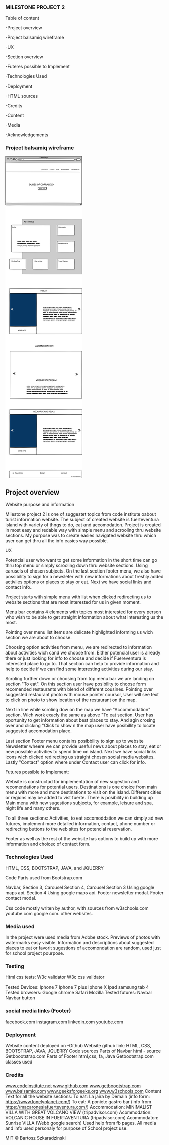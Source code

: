 ### MILESTONE PROJECT 2

Table of content

-Project overview

-Project balsamiq wireframe

-UX

-Section overview

-Futeres possible to Implement

-Technologies Used

-Deployment

-HTML sources

-Credits

-Content

-Media

-Acknowledgements

### Project balsamiq wireframe

![Balsamic wireframe](images/mp2-balsamiq-wireframe.png "BALSAMIQ WIREFRAME MILESTONE PROJECT 2")


## Project overview


Website purpose and information

Milestone project 2 is one of suggestet topics from code institute oabout turist information website.
The subject of created website is fuerteventura island with variety of 
thngs to do, eat and accomodation. 
Project is created in most easy and redable way with simple menu and scrooling thru website sections. My purpose was to create easies navigated website thru which user can get thru all the info easies way possible.


UX

Potencial user who want to get some information in the short time can go thru top menu or simply scrooling down thru website sections. Using carusels of chosen subjects. On the last section footer menu, we also have possibility to sign for a newsleter with new informations about freshly added activiies options or places to stay or eat. Next we have social links and contact info..

Project starts with simple menu  with list when clicked redirecting us to website sections that are most interested for us in given moment.

Menu bar contains 4 elements with topics most interested for every person who wish to be able to get straight information about what interesting us the most. 

Pointing over menu list items are delicate highlighted informing us wich section we are about to choose.

Choosing option activities from menu,  we are redirected to information about activities wich cand we choose from. Either potencial user is already there or just looking for info to choose and decide if Fuereventura is interested place to go to. That section can help to provide information and help to decide if we can find some interesting activities during our stay. 

Scroling further down or choosing from top menu bar we are landing on section "To eat". On this section user have posibility to choose form recomended restaurants with blend of different cousines. Pointing over suggested restaurant photo with mouse pointer coursor, User will see text to click on photo to show location of the restaurant on the map.

Next in line while scroling dow on the map we have "Accommodation" section.
Wich work exacly the same as above "To eat section. User has oportunity to get information about best places to stay. And agin crosing over and clicking "Click to show n the map user have posibillity to locate suggested accomodation place. 


Last section Footer menu contains posibbility to sign up to website Newsletter wheere we can provide useful news about places to stay, eat or new possible activities to spend time on island. Next we have social links icons wich clicked redirecting us straight chosen social media websites. Lastly "Contact" option where under Contact user can click for info.

Futures possible to Implement:

Website is constructad for implementation of new sugestion and recomendations for potential users. Destinations is one choice from main menu with more and more destinations to visit on the island. Different cities or regions may be added to vist fuerte. There is posibility in building up Main menu with new sugestions subjects, for example, leisure and spa, night life and many others.

To all three sections: Activities, to eat  accomoddation we can simply ad new futures, implement more detailed information, contact, phone number or redirecting buttons to the web sites for potencial reservation. 

Footer as well as the rest of the website has options to build up with more information and choicec of contact form.



### Technologies Used

HTML, CSS, BOOTSTRAP, JAVA, and JQUERRY

Code Parts used from Bootstrap.com

Navbar,
Section 3, Carousel
Section 4, Carousel
Section 3  Using google maps api.
Section 4  Using google maps api.
Footer newsletter modal.
Footer contact modal. 


Css code mostly writen by author, with sources from 
w3schools.com
youtube.com
google com.
other websites. 

### Media used

In the project were used media from Adobe stock.
Previews of photos with watermarks easy visible.
Information and descriptions about suggested places to eat or favorit sugestions of accomondation are random, used just for school project pourpose.

### Testing

Html css tests:
W3c validator
W3c css validator

Tested Devices:
Iphone 7
Iphone 7 plus
Iphone X
Ipad
samsung tab 4
Tested browsers:
Google chrome
Safari
Mozilla
Tested futures:
Navbar
Navbar button

### social media links (Footer)

facebook.com
instagram.com
linkedin.com
youtube.com


### Deployment

Website content deployed on -Github
Website github link: 
HTML, CSS, BOOTSTRAP, JAVA, JQUERRY Code sources
Parts of Navbar html - source Getboootstrap.com
Parts of Footer html,css, fa, Java 
Getbootstrap.com classes used

### Credits

www.codeinstitute.net
www.github.com
www.getboootstrap.com
www.balsamiq.com
www.geeksforgeeks.org
www.w3schools.com
Content
Text for all the website sections: 
To eat: La jaira by Demain (info form: https://www.lonelyplanet.com/) 
To eat: A poniete gastro bar (info from https://macaronesiafuerteventura.com/)
Accommodation: MINIMALIST VILLA WITH GREAT VOLCANO VIEW (tripadvisor.com)
Acommodation: VOLCANIC HOUSE IN FUERTAVENTURA (tripadvisor.com)
Acommodaton: Sunrise VILLA (Webb google search)
Used help from fb pages.
All media and info used  personaly for purpose of School project use.

MIT © Bartosz Szkaradzinski